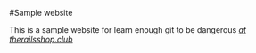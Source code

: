#Sample website

This is a sample website for learn enough git to be dangerous [*at therailsshop.club*](www.therailsshop.club)
